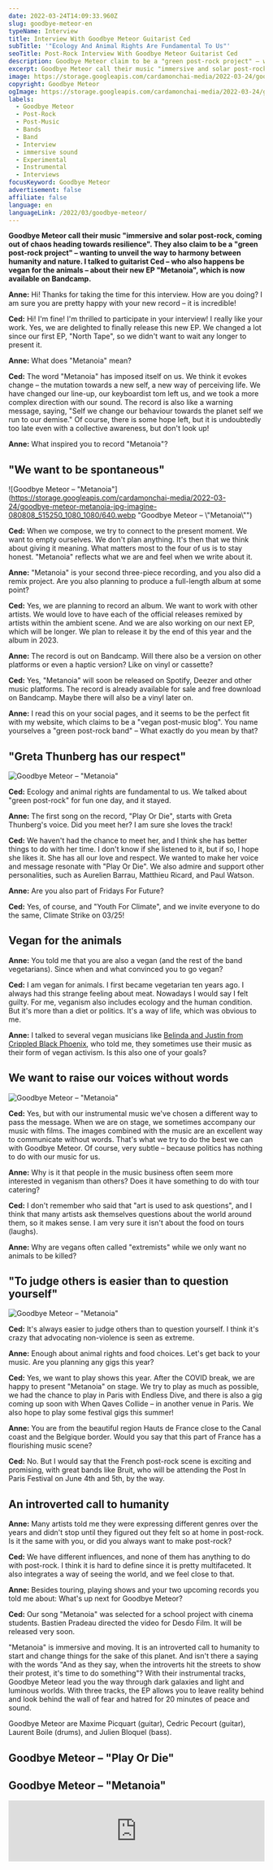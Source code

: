 ```yaml
---
date: 2022-03-24T14:09:33.960Z
slug: goodbye-meteor-en
typeName: Interview
title: Interview With Goodbye Meteor Guitarist Ced
subTitle: '"Ecology And Animal Rights Are Fundamental To Us"'
seoTitle: Post-Rock Interview With Goodbye Meteor Guitarist Ced
description: Goodbye Meteor claim to be a "green post-rock project" – wanting to unveil the way to harmony between humanity and nature. I now talked to guitarist Ced about their new EP "Metanoia".
excerpt: Goodbye Meteor call their music "immersive and solar post-rock, coming out of chaos heading towards resilience". They also claim to be a "green post-rock project" – wanting to unveil the way to harmony between humanity and nature. I talked to guitarist Ced – who also happens be vegan for the animals – about their new EP "Metanoia", which is now available on Bandcamp.
image: https://storage.googleapis.com/cardamonchai-media/2022-03-24/goodbye-meteor-1-jpg-imagine-080808_191a20_1024_768/640.webp
copyright: Goodbye Meteor
ogImage: https://storage.googleapis.com/cardamonchai-media/2022-03-24/goodbye-meteor-fb-jpg-imagine-080808_1e1e24_1200_628/640.webp
labels:
  - Goodbye Meteor
  - Post-Rock
  - Post-Music
  - Bands
  - Band
  - Interview
  - immersive sound
  - Experimental
  - Instrumental
  - Interviews
focusKeyword: Goodbye Meteor
advertisement: false
affiliate: false
language: en
languageLink: /2022/03/goodbye-meteor/
---
```


**Goodbye Meteor call their music "immersive and solar post-rock, coming out of chaos heading towards resilience". They also claim to be a "green post-rock project" – wanting to unveil the way to harmony between humanity and nature. I talked to guitarist Ced – who also happens be vegan for the animals – about their new EP "Metanoia", which is now available on Bandcamp.**

**Anne:** Hi! Thanks for taking the time for this interview. How are you doing? I am sure you are pretty happy with your new record – it is incredible!

**Ced:** Hi! I'm fine! I'm thrilled to participate in your interview! I really like your work. Yes, we are delighted to finally release this new EP. We changed a lot since our first EP, "North Tape", so we didn't want to wait any longer to present it.

**Anne:** What does "Metanoia" mean?

**Ced:** The word "Metanoia" has imposed itself on us. We think it evokes change – the mutation towards a new self, a new way of perceiving life. We have changed our line-up, our keyboardist tom left us, and we took a more complex direction with our sound. The record is also like a warning message, saying, "Self we change our behaviour towards the planet self we run to our demise." Of course, there is some hope left, but it is undoubtedly too late even with a collective awareness, but don't look up!

**Anne:** What inspired you to record "Metanoia"?

## "We want to be spontaneous"

![Goodbye Meteor – "Metanoia"](https://storage.googleapis.com/cardamonchai-media/2022-03-24/goodbye-meteor-metanoia-jpg-imagine-080808_515250_1080_1080/640.webp "Goodbye Meteor – \\"Metanoia\\"")

**Ced:** When we compose, we try to connect to the present moment. We want to empty ourselves. We don't plan anything. It's then that we think about giving it meaning. What matters most to the four of us is to stay honest. "Metanoia" reflects what we are and feel when we write about it.

**Anne:** "Metanoia" is your second three-piece recording, and you also did a remix project. Are you also planning to produce a full-length album at some point?

**Ced:** Yes, we are planning to record an album. We want to work with other artists. We would love to have each of the official releases remixed by artists within the ambient scene. And we are also working on our next EP, which will be longer. We plan to release it by the end of this year and the album in 2023.

**Anne:** The record is out on Bandcamp. Will there also be a version on other platforms or even a haptic version? Like on vinyl or cassette?

**Ced:** Yes, "Metanoia" will soon be released on Spotify, Deezer and other music platforms. The record is already available for sale and free download on Bandcamp. Maybe there will also be a vinyl later on.

**Anne:** I read this on your social pages, and it seems to be the perfect fit with my website, which claims to be a "vegan post-music blog". You name yourselves a "green post-rock band" – What exactly do you mean by that?

## "Greta Thunberg has our respect"

![Goodbye Meteor – "Metanoia"](https://storage.googleapis.com/cardamonchai-media/2022-03-24/goodbye-meteor-3-jpg-imagine-080808_231f1a_1024_768/640.webp 'Goodbye Meteor in the studio')

**Ced:** Ecology and animal rights are fundamental to us. We talked about "green post-rock" for fun one day, and it stayed.

**Anne:** The first song on the record, "Play Or Die", starts with Greta Thunberg's voice. Did you meet her? I am sure she loves the track!

**Ced:** We haven't had the chance to meet her, and I think she has better things to do with her time. I don't know if she listened to it, but if so, I hope she likes it. She has all our love and respect. We wanted to make her voice and message resonate with "Play Or Die". We also admire and support other personalities, such as Aurelien Barrau, Matthieu Ricard, and Paul Watson.

**Anne:** Are you also part of Fridays For Future?

**Ced:** Yes, of course, and "Youth For Climate", and we invite everyone to do the same, Climate Strike on 03/25!

## Vegan for the animals

**Anne:** You told me that you are also a vegan (and the rest of the band vegetarians). Since when and what convinced you to go vegan?

**Ced:** I am vegan for animals. I first became vegetarian ten years ago. I always had this strange feeling about meat. Nowadays I would say I felt guilty. For me, veganism also includes ecology and the human condition. But it's more than a diet or politics. It's a way of life, which was obvious to me.

**Anne:** I talked to several vegan musicians like [Belinda and Justin from Crippled Black Phoenix](/2020/12/crippled-black-phoenix-interview-en), who told me, they sometimes use their music as their form of vegan activism. Is this also one of your goals?

## We want to raise our voices without words

![Goodbye Meteor – "Metanoia"](https://storage.googleapis.com/cardamonchai-media/2022-03-24/goodbye-meteor-jpg-imagine-080818_413e48_1024_768/640.webp 'Goodbye Meteor on stage')

**Ced:** Yes, but with our instrumental music we've chosen a different way to pass the message. When we are on stage, we sometimes accompany our music with films. The images combined with the music are an excellent way to communicate without words. That's what we try to do the best we can with Goodbye Meteor. Of course, very subtle – because politics has nothing to do with our music for us.

**Anne:** Why is it that people in the music business often seem more interested in veganism than others? Does it have something to do with tour catering?

**Ced:** I don't remember who said that "art is used to ask questions", and I think that many artists ask themselves questions about the world around them, so it makes sense. I am very sure it isn't about the food on tours (laughs).

**Anne:** Why are vegans often called "extremists" while we only want no animals to be killed?

## "To judge others is easier than to question yourself"

![Goodbye Meteor – "Metanoia"](https://storage.googleapis.com/cardamonchai-media/2022-03-24/goodbye-meteor-2-jpg-imagine-080808_282b32_1024_768/640.webp 'Goodbye Meteor Drummer Laurent Boile')

**Ced:** It's always easier to judge others than to question yourself. I think it's crazy that advocating non-violence is seen as extreme.

**Anne:** Enough about animal rights and food choices. Let's get back to your music. Are you planning any gigs this year?

**Ced:** Yes, we want to play shows this year. After the COVID break, we are happy to present "Metanoia" on stage. We try to play as much as possible, we had the chance to play in Paris with Endless Dive, and there is also a gig coming up soon with When Qaves Collide – in another venue in Paris. We also hope to play some festival gigs this summer!

**Anne:** You are from the beautiful region Hauts de France close to the Canal coast and the Belgique border. Would you say that this part of France has a flourishing music scene?

**Ced:** No. But I would say that the French post-rock scene is exciting and promising, with great bands like Bruit, who will be attending the Post In Paris Festival on June 4th and 5th, by the way.

## An introverted call to humanity

**Anne:** Many artists told me they were expressing different genres over the years and didn't stop until they figured out they felt so at home in post-rock. Is it the same with you, or did you always want to make post-rock?

**Ced:** We have different influences, and none of them has anything to do with post-rock. I think it is hard to define since it is pretty multifaceted. It also integrates a way of seeing the world, and we feel close to that.

**Anne:** Besides touring, playing shows and your two upcoming records you told me about: What's up next for Goodbye Meteor?

**Ced:** Our song "Metanoia" was selected for a school project with cinema students. Bastien Pradeau directed the video for Desdo Film. It will be released very soon.

"Metanoia" is immersive and moving. It is an introverted call to humanity to start and change things for the sake of this planet. And isn't there a saying with the words "And as they say, when the introverts hit the streets to show their protest, it's time to do something"? With their instrumental tracks, Goodbye Meteor lead you the way through dark galaxies and light and luminous worlds. With three tracks, the EP allows you to leave reality behind and look behind the wall of fear and hatred for 20 minutes of peace and sound.

Goodbye Meteor are Maxime Picquart (guitar), Cedric Pecourt (guitar), Laurent Boile (drums), and Julien Bloquel (bass).

## Goodbye Meteor – "Play Or Die"

<YouTube id="imzINkC764E" />

## Goodbye Meteor – "Metanoia"

<iframe
  style="border: 0; width: 100%; height: 120px;"
  src="https://bandcamp.com/EmbeddedPlayer/album=1293938673/size=large/bgcol=ffffff/linkcol=5c9b72/tracklist=false/artwork=small/transparent=true/"
  seamless
>
  <a href="https://goodbyemeteor.bandcamp.com/album/metanoia">
    Metanoia by Goodbye Meteor
  </a>
</iframe>
